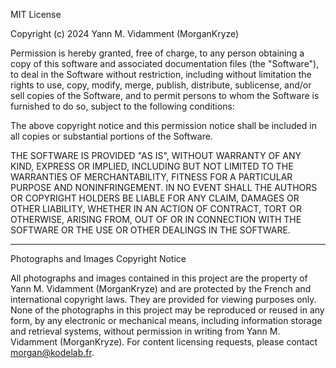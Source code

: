 MIT License

Copyright (c) 2024 Yann M. Vidamment (MorganKryze)

Permission is hereby granted, free of charge, to any person obtaining a copy
of this software and associated documentation files (the "Software"), to deal
in the Software without restriction, including without limitation the rights
to use, copy, modify, merge, publish, distribute, sublicense, and/or sell
copies of the Software, and to permit persons to whom the Software is
furnished to do so, subject to the following conditions:

The above copyright notice and this permission notice shall be included in all
copies or substantial portions of the Software.

THE SOFTWARE IS PROVIDED "AS IS", WITHOUT WARRANTY OF ANY KIND, EXPRESS OR
IMPLIED, INCLUDING BUT NOT LIMITED TO THE WARRANTIES OF MERCHANTABILITY,
FITNESS FOR A PARTICULAR PURPOSE AND NONINFRINGEMENT. IN NO EVENT SHALL THE
AUTHORS OR COPYRIGHT HOLDERS BE LIABLE FOR ANY CLAIM, DAMAGES OR OTHER
LIABILITY, WHETHER IN AN ACTION OF CONTRACT, TORT OR OTHERWISE, ARISING FROM,
OUT OF OR IN CONNECTION WITH THE SOFTWARE OR THE USE OR OTHER DEALINGS IN THE
SOFTWARE.

---

Photographs and Images Copyright Notice

All photographs and images contained in this project are the property of Yann M. Vidamment (MorganKryze) and are protected by the French and international copyright laws. They are provided for viewing purposes only. None of the photographs in this project may be reproduced or reused in any form, by any electronic or mechanical means, including information storage and retrieval systems, without permission in writing from Yann M. Vidamment (MorganKryze). For content licensing requests, please contact <morgan@kodelab.fr>.
